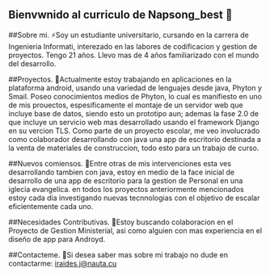 ## Bienvwnido al curriculo de Napsong_best 👋

##Sobre mi.
⚡Soy un estudiante universitario, cursando en la carrera de Ingenieria Informati, interezado en las labores de codificacion y gestion de proyectos. Tengo 21 años. Llevo mas de 4 años familiarizado con el mundo del desarrollo.

##Proyectos.
🔭Actualmente estoy trabajando en aplicaciones en la plataforma android, usando una variedad de lenguajes desde java, Phyton y Smail. Poseo conocimientos medios de Phyton, lo cual es manifiesto en uno de mis prouectos, espesificamente el montaje de un servidor web que incluye base de datos, siendo esto un prototipo aun; ademas la fase 2.0 de que incluye un servicio web mas desarrollado usando el framework Django en su vercion TLS. Como parte de un proyecto escolar, me veo involucrado como colaborador desarrollando con java una app de escritorio destinada a la venta de materiales de construccion, todo esto para un trabajo de curso. 

##Nuevos comiensos.
🌱Entre otras de mis intervenciones esta ves desarrollando tambien con java, estoy en medio de la face inicial de desarrollo de una app de escritorio para la gestion de Personal en una iglecia evangelica. en todos los proyectos anteriormente mencionados estoy cada dia investigando nuevas tecnnologias con el objetivo de escalar eficientemente cada uno. 

##Necesidades Contributivas. 
👯Estoy buscando colaboracion en el Proyecto de Gestion Ministerial, asi como alguien con mas experiencia en el diseño de app para Androyd.

##Contacteme.
💬Si desea saber mas sobre mi trabajo no dude en contactarme: iraides.j@nauta.cu

